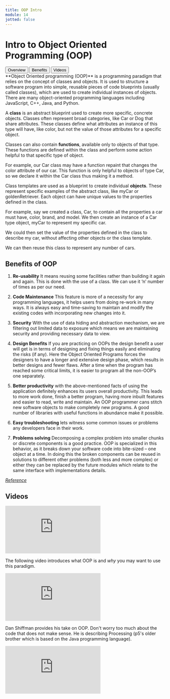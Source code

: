 ```yaml
---
title: OOP Intro
module: 14
jotted: false
---
```


# Intro to Object Oriented Programming (OOP)
<div class="tab">
  <button class="tablinks active" onclick="openTab(event, 'Overview')">Overview</button>
  <button class="tablinks" onclick="openTab(event, 'Benefits')">Benefits</button>
  <button class="tablinks" onclick="openTab(event, 'Videos')">Videos</button>
 
</div>

<div id="Overview" class="tabcontent" style="display:block"  >
<div class="tabhtml" markdown="1">
**Object Oriented programming (OOP)** is a programming paradigm that relies on the concept of classes and objects. It is used to structure a software program into simple, reusable pieces of code blueprints (usually called classes), which are used to create individual instances of objects. There are many object-oriented programming languages including JavaScript, C++, Java, and Python.

A **class** is an abstract blueprint used to create more specific, concrete objects. Classes often represent broad categories, like Car or Dog that share attributes. These classes define what attributes an instance of this type will have, like color, but not the value of those attributes for a specific object.

Classes can also contain **functions**, available only to objects of that type. These functions are defined within the class and perform some action helpful to that specific type of object.

For example, our Car class may have a function repaint that changes the color attribute of our car. This function is only helpful to objects of type Car, so we declare it within the Car class thus making it a method.

Class templates are used as a blueprint to create individual **objects**. These represent specific examples of the abstract class, like myCar or goldenRetriever. Each object can have unique values to the properties defined in the class.

For example, say we created a class, Car, to contain all the properties a car must have, color, brand, and model. We then create an instance of a Car type object, myCar to represent my specific car.

We could then set the value of the properties defined in the class to describe my car, without affecting other objects or the class template.

We can then reuse this class to represent any number of cars.
</div>
</div>
<div id="Benefits" class="tabcontent">
<div class="tabhtml" markdown="1">

## Benefits of OOP

1. **Re-usability**
It means reusing some facilities rather than building it again and again. This is done with the use of a class. We can use it ‘n’ number of times as per our need.

2. **Code Maintenance**
This feature is more of a necessity for any programming languages, it helps users from doing re-work in many ways. It is always easy and time-saving to maintain and modify the existing codes with incorporating new changes into it.

3. **Security**
With the use of data hiding and abstraction mechanism, we are filtering out limited data to exposure which means we are maintaining security and providing necessary data to view.

4. **Design Benefits**
If you are practicing on OOPs the design benefit a user will get is in terms of designing and fixing things easily and eliminating the risks (if any). Here the Object Oriented Programs forces the designers to have a longer and extensive design phase, which results in better designs and fewer flaws. After a time when the program has reached some critical limits, it is easier to program all the non-OOP’s one separately.

5. **Better productivity**
with the above-mentioned facts of using the application definitely enhances its users overall productivity. This leads to more work done, finish a better program, having more inbuilt features and easier to read, write and maintain. An OOP programmer cans stitch new software objects to make completely new programs. A good number of libraries with useful functions in abundance make it possible.

6. **Easy troubleshooting**
lets witness some common issues or problems any developers face in their work.

7. **Problems solving**
Decomposing a complex problem into smaller chunks or discrete components is a good practice. OOP is specialized in this behavior, as it breaks down your software code into bite-sized – one object at a time. In doing this the broken components can be reused in solutions to different other problems (both less and more complex) or either they can be replaced by the future modules which relate to the same interface with implementations details.

<a href="https://www.educba.com/advantages-of-oop/" target="_new"><em>Reference</em></a>

</div>
</div>
<div id="Videos" class="tabcontent">
<div class="tabhtml" markdown="1">

## Videos

<div class="embed-responsive embed-responsive-16by9"><iframe class="embed-responsive-item" src="https://www.youtube.com/embed/Ow5_gAmDxjk" frameborder="0" allowfullscreen></iframe></div>

The following video introduces what OOP is and _why_ you may want to use this paradigm.

<div class="embed-responsive embed-responsive-16by9"><iframe class="embed-responsive-item" src="https://www.youtube.com/embed/SS-9y0H3Si8" frameborder="0" allowfullscreen></iframe></div>

Dan Shiffman provides his take on OOP. Don't worry too much about the code that does not make sense. He is describing Processing (p5's older brother which is based on the Java programming language).

<div class="embed-responsive embed-responsive-16by9"><iframe class="embed-responsive-item" src="https://www.youtube.com/embed/YcbcfkLzgvs" frameborder="0" allowfullscreen></iframe></div>

</div>
</div>
